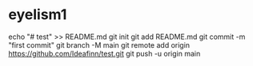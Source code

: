 # eyelism1
echo "# test" >> README.md
git init
git add README.md
git commit -m "first commit"
git branch -M main
git remote add origin https://github.com/Ideafinn/test.git
git push -u origin main
